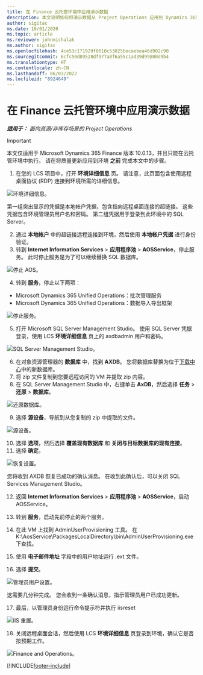 ```yaml
---
title: 在 Finance 云托管环境中应用演示数据
description: 本文说明如何将演示数据从 Project Operations 应用到 Dynamics 365 Finance 云托管环境。
author: sigitac
ms.date: 10/01/2020
ms.topic: article
ms.reviewer: johnmichalak
ms.author: sigitac
ms.openlocfilehash: 4ce53c171929f0610c53025becaebea46d902c90
ms.sourcegitcommit: 6cfc50d89528df977a8f6a55c1ad39d99800d9b4
ms.translationtype: HT
ms.contentlocale: zh-CN
ms.lasthandoff: 06/03/2022
ms.locfileid: "8924649"
---
```

# <a name="apply-demo-data-to-a-finance-cloud-hosted-environment"></a>在 Finance 云托管环境中应用演示数据

_**适用于：** 面向资源/非库存场景的 Project Operations_

> [!IMPORTANT]
> 本文仅适用于 Microsoft Dynamics 365 Finance 版本 10.0.13，并且只能在云托管环境中执行。 请在将质量更新应用到环境 **之前** 完成本文中的步骤。

1. 在您的 LCS 项目中，打开 **环境详细信息** 页。 请注意，此页面包含使用远程桌面协议 (RDP) 连接到环境所需的详细信息。

![环境详细信息。](./media/1EnvironmentDetails.png)

第一组突出显示的凭据是本地帐户凭据，包含指向远程桌面连接的超链接。 这些凭据包含环境管理员用户名和密码。 第二组凭据用于登录到此环境中的 SQL Server。

2. 通过 **本地帐户** 中的超链接远程连接到环境，然后使用 **本地帐户凭据** 进行身份验证。
3. 转到 **Internet Information Services** > **应用程序池** > **AOSService**，停止服务。 此时停止服务是为了可以继续替换 SQL 数据库。

![停止 AOS。](./media/2StopAOS.png)

4. 转到 **服务**，停止以下两项：

- Microsoft Dynamics 365 Unified Operations：批次管理服务
- Microsoft Dynamics 365 Unified Operations：数据导入导出框架

![停止服务。](./media/3StopServices.png)

5. 打开 Microsoft SQL Server Management Studio。 使用 SQL Server 凭据登录，使用 LCS **环境详细信息** 页上的 axdbadmin 用户和密码。

![SQL Server Management Studio。](./media/4SSMS.png)

6. 在对象资源管理器的 **数据库** 中，找到 **AXDB**。 您将数据库替换为位于[下载中心](https://download.microsoft.com/download/1/a/3/1a314bd2-b082-4a87-abdc-1ba26c92b63d/ProjOpsDemoDataFOGARelease.zip)中的新数据库。 
7. 将 zip 文件复制到您要远程访问的 VM 并提取 zip 内容。
8. 在 SQL Server Management Studio 中，右键单击 **AxDB**，然后选择 **任务** > **还原** > **数据库**。

![还原数据库。](./media/5RestoreDatabase.png)

9. 选择 **源设备**，导航到从您复制的 zip 中提取的文件。

![源设备。](./media/6SourceDevice.png)

10. 选择 **选项**，然后选择 **覆盖现有数据库** 和 **关闭与目标数据库的现有连接**。 
11. 选择 **确定**。

![恢复设置。](./media/7RestoreSetting.png)

您将收到 AXDB 恢复已成功的确认消息。 在收到此确认后，可以关闭 SQL Services Management Studio。

12. 返回 **Internet Information Services** > **应用程序池** > **AOSService**，启动 AOSService。
13. 转到 **服务**，启动先前停止的两个服务。

14. 在此 VM 上找到 AdminUserProvisioning 工具。 在 K:\AosService\PackagesLocalDirectory\bin\AdminUserProvisioning.exe 下查找。
15. 使用 **电子邮件地址** 字段中的用户地址运行 .ext 文件。 
16. 选择 **提交**。

![管理员用户设置。](./media/8AdminUserProvisioning.png)

这需要几分钟完成。 您会收到一条确认消息，指示管理员用户已成功更新。

17. 最后，以管理员身份运行命令提示符并执行 iisreset

![IIS 重置。](./media/9IISReset.png)

18. 关闭远程桌面会话，然后使用 LCS **环境详细信息** 页登录到环境，确认它是否按预期工作。

![Finance and Operations。](./media/10FinanceAndOperations.png)


[!INCLUDE[footer-include](../includes/footer-banner.md)]